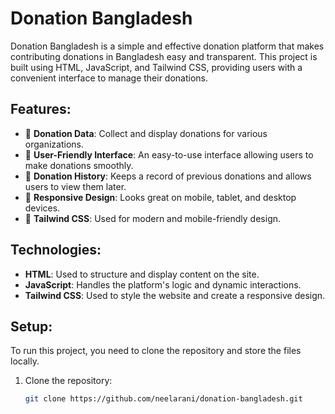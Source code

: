 # Donation Bangladesh
[]()

Donation Bangladesh is a simple and effective donation platform that makes contributing donations in Bangladesh easy and transparent. This project is built using HTML, JavaScript, and Tailwind CSS, providing users with a convenient interface to manage their donations.

## Features:
- 🔹 **Donation Data**: Collect and display donations for various organizations.
- 🔹 **User-Friendly Interface**: An easy-to-use interface allowing users to make donations smoothly.
- 🔹 **Donation History**: Keeps a record of previous donations and allows users to view them later.
- 🔹 **Responsive Design**: Looks great on mobile, tablet, and desktop devices.
- 🔹 **Tailwind CSS**: Used for modern and mobile-friendly design.

## Technologies:
- **HTML**: Used to structure and display content on the site.
- **JavaScript**: Handles the platform's logic and dynamic interactions.
- **Tailwind CSS**: Used to style the website and create a responsive design.

## Setup:
To run this project, you need to clone the repository and store the files locally.

1. Clone the repository:
   ```bash
   git clone https://github.com/neelarani/donation-bangladesh.git
